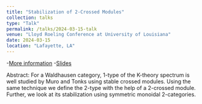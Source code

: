 ```yaml
---
title: "Stabilization of 2-Crossed Modules"
collection: talks
type: "Talk"
permalink: /talks/2024-03-15-talk
venue: "Lloyd Roeling Conference at University of Louisiana"
date: 2024-03-15
location: "Lafayette, LA"
---
```

-[More information](https://userweb.ucs.louisiana.edu/~c00424469/lr2024/) -[Slides](/files/LRCatUL.pdf)

Abstract: For a Waldhausen category, 1-type of the K-theory spectrum is well studied by Muro and Tonks using stable crossed modules. Using the same technique we define the 2-type with the help of a 2-crossed module. Further, we look at its stabilization using symmetric monoidal 2-categories.
